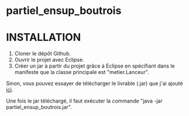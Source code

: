 # partiel_ensup_boutrois

# INSTALLATION

1. Cloner le dépôt Github.
2. Ouvrir le projet avec Eclipse.
3. Créer un jar à partir du projet grâce à Eclipse en spécifiant dans le manifeste que la classe principale est "metier.Lanceur".

Sinon, vous pouvez essayer de télécharger le livrable (.jar) que j'ai ajouté [ici](https://github.com/BenjaminBoutrois/partiel_ensup_boutrois/raw/master/jar/partiel_ensup_boutrois.jar).

Une fois le jar téléchargé, il faut exécuter la commande "java -jar partiel_ensup_boutrois.jar".
